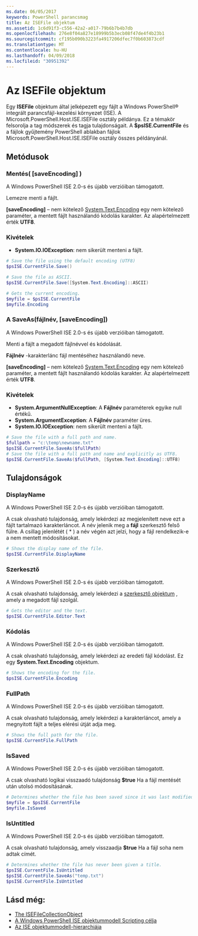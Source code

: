 ```yaml
---
ms.date: 06/05/2017
keywords: PowerShell parancsmag
title: Az ISEFile objektum
ms.assetid: 1c6d91f3-c556-42a2-a017-79b6b7b4b7db
ms.openlocfilehash: 276e8f04a827e18999b5b3ecb08f47de4f4b23b1
ms.sourcegitcommit: cf195b090b3223fa4917206dfec7f0b603873cdf
ms.translationtype: MT
ms.contentlocale: hu-HU
ms.lasthandoff: 04/09/2018
ms.locfileid: "30951392"
---
```

# <a name="the-isefile-object"></a>Az ISEFile objektum

Egy **ISEFile** objektum által jelképezett egy fájlt a Windows PowerShell® integrált parancsfájl-kezelési környezet (ISE). A Microsoft.PowerShell.Host.ISE.ISEFile osztály példánya. Ez a témakör felsorolja a tag módszerek és tagja tulajdonságait. A **$psISE.CurrentFile** és a fájlok gyűjtemény PowerShell ablakban fájlok Microsoft.PowerShell.Host.ISE.ISEFile osztály összes példányánál.

## <a name="methods"></a>Metódusok

### <a name="save-saveencoding-"></a>Mentés\( \[saveEncoding\] \)

A Windows PowerShell ISE 2.0-s és újabb verzióiban támogatott.

Lemezre menti a fájlt.

**\[saveEncoding\]**  – nem kötelező [System.Text.Encoding](http://msdn.microsoft.com/library/system.text.encoding.aspx) egy nem kötelező paraméter, a mentett fájlt használandó kódolás karakter. Az alapértelmezett érték **UTF8**.

### <a name="exceptions"></a>Kivételek

- **System.IO.IOException**: nem sikerült menteni a fájlt.

```powershell
# Save the file using the default encoding (UTF8)
$psISE.CurrentFile.Save()

# Save the file as ASCII.
$psISE.CurrentFile.Save([System.Text.Encoding]::ASCII)

# Gets the current encoding.
$myfile = $psISE.CurrentFile
$myfile.Encoding
```

### <a name="saveasfilename-saveencoding"></a>A SaveAs\(fájlnév, \[saveEncoding\]\)

A Windows PowerShell ISE 2.0-s és újabb verzióiban támogatott.

Menti a fájlt a megadott fájlnévvel és kódolását.

**Fájlnév** -karakterlánc fájl mentéséhez használandó neve.

**\[saveEncoding\]**  – nem kötelező [System.Text.Encoding](http://msdn.microsoft.com/library/system.text.encoding.aspx) egy nem kötelező paraméter, a mentett fájlt használandó kódolás karakter. Az alapértelmezett érték **UTF8**.

### <a name="exceptions"></a>Kivételek

- **System.ArgumentNullException**: A **Fájlnév** paraméterek egyike null értékű.
- **System.ArgumentException**: A **Fájlnév** paraméter üres.
- **System.IO.IOException**: nem sikerült menteni a fájlt.

```powershell
# Save the file with a full path and name.
$fullpath = "c:\temp\newname.txt"
$psISE.CurrentFile.SaveAs($fullPath)
# Save the file with a full path and name and explicitly as UTF8.
$psISE.CurrentFile.SaveAs($fullPath, [System.Text.Encoding]::UTF8)
```

## <a name="properties"></a>Tulajdonságok

### <a name="displayname"></a>DisplayName

A Windows PowerShell ISE 2.0-s és újabb verzióiban támogatott.

A csak olvasható tulajdonság, amely lekérdezi az megjelenített neve ezt a fájlt tartalmazó karakterláncot. A név jelenik meg a **fájl** szerkesztő felső fülre. A csillag jelenlétét \( \* \) a név végén azt jelzi, hogy a fájl rendelkezik-e a nem mentett módosításokat.

```powershell
# Shows the display name of the file.
$psISE.CurrentFile.DisplayName
```

### <a name="editor"></a>Szerkesztő

A Windows PowerShell ISE 2.0-s és újabb verzióiban támogatott.

A csak olvasható tulajdonság, amely lekérdezi a [szerkesztő objektum](The-ISEEditor-Object.md) , amely a megadott fájl szolgál.

```powershell
# Gets the editor and the text.
$psISE.CurrentFile.Editor.Text
```

### <a name="encoding"></a>Kódolás

A Windows PowerShell ISE 2.0-s és újabb verzióiban támogatott.

A csak olvasható tulajdonság, amely lekérdezi az eredeti fájl kódolást. Ez egy **System.Text.Encoding** objektum.

```powershell
# Shows the encoding for the file.
$psISE.CurrentFile.Encoding
```

### <a name="fullpath"></a>FullPath

A Windows PowerShell ISE 2.0-s és újabb verzióiban támogatott.

A csak olvasható tulajdonság, amely lekérdezi a karakterláncot, amely a megnyitott fájlt a teljes elérési útját adja meg.

```powershell
# Shows the full path for the file.
$psISE.CurrentFile.FullPath
```

### <a name="issaved"></a>IsSaved

A Windows PowerShell ISE 2.0-s és újabb verzióiban támogatott.

A csak olvasható logikai visszaadó tulajdonság **$true** Ha a fájl mentését után utolsó módosításának.

```powershell
# Determines whether the file has been saved since it was last modified.
$myfile = $psISE.CurrentFile
$myfile.IsSaved
```

### <a name="isuntitled"></a>IsUntitled

A Windows PowerShell ISE 2.0-s és újabb verzióiban támogatott.

A csak olvasható tulajdonság, amely visszaadja **$true** Ha a fájl soha nem adtak címét.

```powershell
# Determines whether the file has never been given a title.
$psISE.CurrentFile.IsUntitled
$psISE.CurrentFile.SaveAs("temp.txt")
$psISE.CurrentFile.IsUntitled
```

## <a name="see-also"></a>Lásd még:

- [The ISEFileCollectionObject](The-ISEFileCollection-Object.md)
- [A Windows PowerShell ISE objektummodell Scripting célja](Purpose-of-the-Windows-PowerShell-ISE-Scripting-Object-Model.md)
- [Az ISE objektummodell-hierarchiája](The-ISE-Object-Model-Hierarchy.md)
